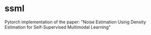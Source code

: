 # ssml
Pytorch implementation of the paper: "Noise Estimation Using Density Estimation for Self-Supervised Multimodal Learning"
